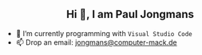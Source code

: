 <center> <h2>Hi 👋, I am Paul Jongmans</h2> </center>

- 🌱 I’m currently programming with `Visual Studio Code`
- 📫 Drop an email: jongmans@computer-mack.de
